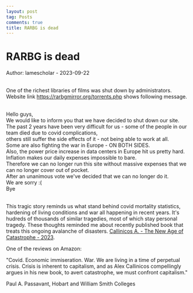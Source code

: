 ```yaml
---
layout: post
tag: Posts
comments: true
title: RARBG is dead
---
```


# RARBG is dead

Author: lamescholar - 2023-09-22
<br><br>

One of the richest libraries of films was shut down by administrators. Website link <https://rarbgmirror.org/torrents.php> shows following message.
<br><br>

Hello guys,<br>
We would like to inform you that we have decided to shut down our site.<br>
The past 2 years have been very difficult for us - some of the people in our team died due to covid complications,<br>
others still suffer the side effects of it - not being able to work at all.<br>
Some are also fighting the war in Europe - ON BOTH SIDES.<br>
Also, the power price increase in data centers in Europe hit us pretty hard.<br>
Inflation makes our daily expenses impossible to bare.<br>
Therefore we can no longer run this site without massive expenses that we can no longer cover out of pocket.<br>
After an unanimous vote we've decided that we can no longer do it.<br>
We are sorry :(<br>
Bye
<br><br>

This tragic story reminds us what stand behind covid mortality statistics, hardening of living conditions and war all happening in recent years. It's hudreds of thousands of similar tragedies, most of which stay personal tragedy. These thoughts reminded me about recently published book that treats this ongoing avalanche of disasters. [Callinicos A. - The New Age of Catastrophe - 2023](https://disk.yandex.ru/i/YSw9q2h-q7dQag).

One of the reviews on Amazon:

"Covid. Economic immiseration. War. We are living in a time of perpetual crisis. Crisis is inherent to capitalism, and as Alex Callinicos compellingly argues in his new book, to avert catastrophe, we must confront capitalism."

Paul A. Passavant, Hobart and William Smith Colleges

